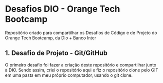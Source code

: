 # Desafios DIO - Orange Tech Bootcamp
Repositório criado para compartilhar os Desafios de Código e de Projeto do Orange Tech Bootcamp, da Dio + Banco Inter

## 1. Desafio de Projeto - Git/GitHub
O primeiro desafio foi fazer a criação deste repositório e compartilhar junto à DIO. Sendo assim, criei o repositório aqui e fiz o repositório clone pelo GIT em uma pasta em meu próprio computador, usando o git clone.
